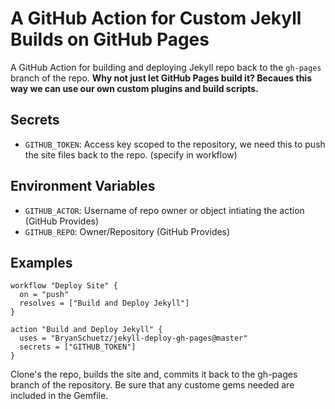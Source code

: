 # A GitHub Action for Custom Jekyll Builds on GitHub Pages

A GitHub Action for building and deploying Jekyll repo back to the `gh-pages` branch of the repo. **Why not just let GitHub Pages build it? Becaues this way we can use our own custom plugins and build scripts.**

## Secrets
* `GITHUB_TOKEN`: Access key scoped to the repository, we need this to push the site files back to the repo. (specify in workflow)
  
## Environment Variables
* `GITHUB_ACTOR`: Username of repo owner or object intiating the action (GitHub Provides)
* `GITHUB_REPO`: Owner/Repository (GitHub Provides)

## Examples

```hcl
workflow "Deploy Site" {
  on = "push"
  resolves = ["Build and Deploy Jekyll"]
}

action "Build and Deploy Jekyll" {
  uses = "BryanSchuetz/jekyll-deploy-gh-pages@master"
  secrets = ["GITHUB_TOKEN"]
}
```

Clone's the repo, builds the site and, commits it back to the gh-pages branch of the repository. Be sure that any custome gems needed are included in the Gemfile.
